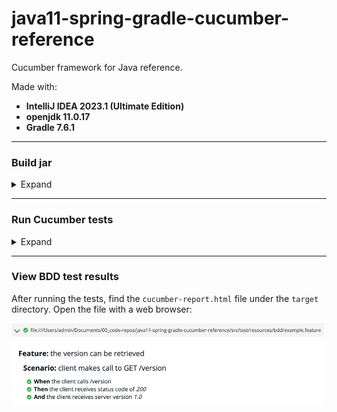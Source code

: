 # java11-spring-gradle-cucumber-reference

Cucumber framework for Java reference.


Made with:
- **IntelliJ IDEA 2023.1 (Ultimate Edition)**
- **openjdk 11.0.17**
- **Gradle 7.6.1**


---


### Build jar

<details>
<summary>Expand</summary>

```shell
./gradlew clean build
```

</details>


---


### Run Cucumber tests

<details>
<summary>Expand</summary>

```shell
./gradlew cukes
```

<img src="img/gradle_cukes_cmd.gif" alt="Running the gradle cukes command." width="730">

</details>


---


### View BDD test results

After running the tests, find the `cucumber-report.html` file under the `target` directory.
Open the file with a web browser:

<img src="img/view_test_results.png" alt="" width="500">

